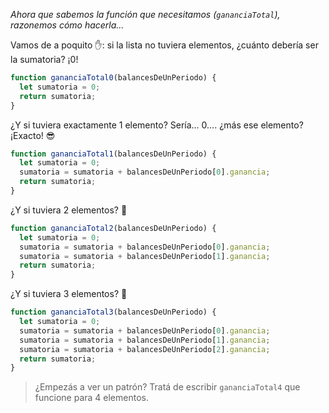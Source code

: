_Ahora que sabemos la función que necesitamos (`gananciaTotal`), razonemos cómo hacerla..._

Vamos de a poquito :hand:: si la lista no tuviera elementos, ¿cuánto debería ser la sumatoria? ¡0!

```javascript
function gananciaTotal0(balancesDeUnPeriodo) {
  let sumatoria = 0;
  return sumatoria;
}
```

¿Y si tuviera exactamente 1 elemento? Sería... 0.... ¿más ese elemento? ¡Exacto! :sunglasses:

```javascript
function gananciaTotal1(balancesDeUnPeriodo) {
  let sumatoria = 0;
  sumatoria = sumatoria + balancesDeUnPeriodo[0].ganancia;
  return sumatoria;
}
```

¿Y si tuviera 2 elementos? :thought_balloon:

```javascript
function gananciaTotal2(balancesDeUnPeriodo) {
  let sumatoria = 0;
  sumatoria = sumatoria + balancesDeUnPeriodo[0].ganancia;
  sumatoria = sumatoria + balancesDeUnPeriodo[1].ganancia;
  return sumatoria;
}
```

¿Y si tuviera 3 elementos? :thought_balloon:

```javascript
function gananciaTotal3(balancesDeUnPeriodo) {
  let sumatoria = 0;
  sumatoria = sumatoria + balancesDeUnPeriodo[0].ganancia;
  sumatoria = sumatoria + balancesDeUnPeriodo[1].ganancia;
  sumatoria = sumatoria + balancesDeUnPeriodo[2].ganancia;
  return sumatoria;
}
```

> ¿Empezás a ver un patrón? Tratá de escribir `gananciaTotal4` que funcione para 4 elementos.

